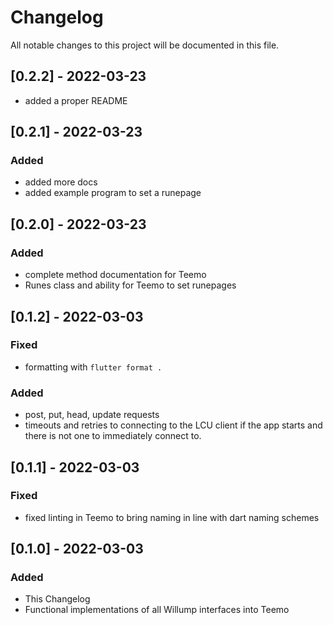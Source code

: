 # Changelog
All notable changes to this project will be documented in this file.

## [0.2.2] - 2022-03-23
- added a proper README

## [0.2.1] - 2022-03-23
### Added
- added more docs
- added example program to set a runepage

## [0.2.0] - 2022-03-23
### Added
- complete method documentation for Teemo
- Runes class and ability for Teemo to set runepages

## [0.1.2] - 2022-03-03
### Fixed
- formatting with `flutter format .`

### Added
- post, put, head, update requests
- timeouts and retries to connecting to the LCU client if the app starts and there is not one to immediately connect to.

## [0.1.1] - 2022-03-03
### Fixed
- fixed linting in Teemo to bring naming in line with dart naming schemes

## [0.1.0] - 2022-03-03
### Added
- This Changelog
- Functional implementations of all Willump interfaces into Teemo
